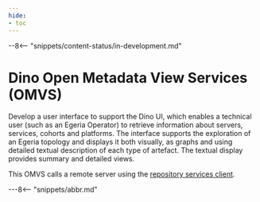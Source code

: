 ```yaml
---
hide:
- toc
---
```


<!-- SPDX-License-Identifier: CC-BY-4.0 -->
<!-- Copyright Contributors to the Egeria project. -->

--8<-- "snippets/content-status/in-development.md"
  
# Dino Open Metadata View Services (OMVS)


Develop a user interface to support the Dino UI, which enables a technical user (such as an Egeria Operator) to 
retrieve information about servers, services, cohorts and platforms. 
The interface supports the exploration of an Egeria topology and displays it both visually, as graphs and using  
detailed textual description of each type of artefact. The textual display provides summary and detailed views.

This OMVS calls a remote server using the [repository services client](/egeria-docs/services/omrs).

---8<-- "snippets/abbr.md"